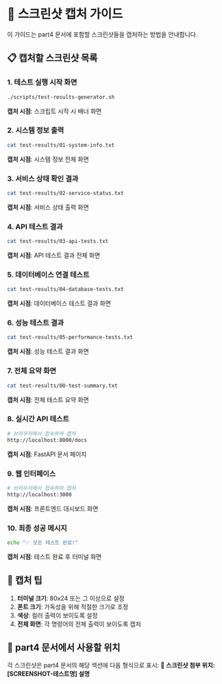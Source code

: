 # 📸 스크린샷 캡처 가이드

이 가이드는 part4 문서에 포함할 스크린샷들을 캡처하는 방법을 안내합니다.

## 📋 캡처할 스크린샷 목록

### 1. 테스트 실행 시작 화면
```bash
./scripts/test-results-generator.sh
```
**캡처 시점**: 스크립트 시작 시 배너 화면

### 2. 시스템 정보 출력
```bash
cat test-results/01-system-info.txt
```
**캡처 시점**: 시스템 정보 전체 화면

### 3. 서비스 상태 확인 결과
```bash
cat test-results/02-service-status.txt
```
**캡처 시점**: 서비스 상태 출력 화면

### 4. API 테스트 결과
```bash
cat test-results/03-api-tests.txt
```
**캡처 시점**: API 테스트 결과 전체 화면

### 5. 데이터베이스 연결 테스트
```bash
cat test-results/04-database-tests.txt
```
**캡처 시점**: 데이터베이스 테스트 결과 화면

### 6. 성능 테스트 결과
```bash
cat test-results/05-performance-tests.txt
```
**캡처 시점**: 성능 테스트 결과 화면

### 7. 전체 요약 화면
```bash
cat test-results/00-test-summary.txt
```
**캡처 시점**: 전체 테스트 요약 화면

### 8. 실시간 API 테스트
```bash
# 브라우저에서 접속하여 캡처
http://localhost:8000/docs
```
**캡처 시점**: FastAPI 문서 페이지

### 9. 웹 인터페이스
```bash
# 브라우저에서 접속하여 캡처
http://localhost:3000
```
**캡처 시점**: 프론트엔드 대시보드 화면

### 10. 최종 성공 메시지
```bash
echo "✅ 모든 테스트 완료!"
```
**캡처 시점**: 테스트 완료 후 터미널 화면

## 📝 캡처 팁

1. **터미널 크기**: 80x24 또는 그 이상으로 설정
2. **폰트 크기**: 가독성을 위해 적절한 크기로 조정
3. **색상**: 컬러 출력이 보이도록 설정
4. **전체 화면**: 각 명령어의 전체 출력이 보이도록 캡처

## 🎯 part4 문서에서 사용할 위치

각 스크린샷은 part4 문서의 해당 섹션에 다음 형식으로 표시:
**📸 스크린샷 첨부 위치: [SCREENSHOT-테스트명] 설명**


